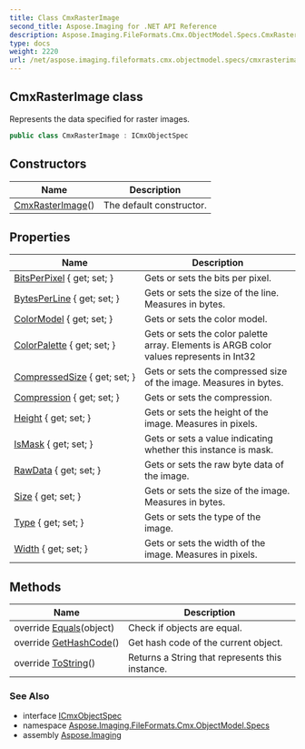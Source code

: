 ```yaml
---
title: Class CmxRasterImage
second_title: Aspose.Imaging for .NET API Reference
description: Aspose.Imaging.FileFormats.Cmx.ObjectModel.Specs.CmxRasterImage class. Represents the data specified for raster images
type: docs
weight: 2220
url: /net/aspose.imaging.fileformats.cmx.objectmodel.specs/cmxrasterimage/
---
```

## CmxRasterImage class

Represents the data specified for raster images.

```csharp
public class CmxRasterImage : ICmxObjectSpec
```

## Constructors

| Name | Description |
| --- | --- |
| [CmxRasterImage](cmxrasterimage/)() | The default constructor. |

## Properties

| Name | Description |
| --- | --- |
| [BitsPerPixel](../../aspose.imaging.fileformats.cmx.objectmodel.specs/cmxrasterimage/bitsperpixel/) { get; set; } | Gets or sets the bits per pixel. |
| [BytesPerLine](../../aspose.imaging.fileformats.cmx.objectmodel.specs/cmxrasterimage/bytesperline/) { get; set; } | Gets or sets the size of the line. Measures in bytes. |
| [ColorModel](../../aspose.imaging.fileformats.cmx.objectmodel.specs/cmxrasterimage/colormodel/) { get; set; } | Gets or sets the color model. |
| [ColorPalette](../../aspose.imaging.fileformats.cmx.objectmodel.specs/cmxrasterimage/colorpalette/) { get; set; } | Gets or sets the color palette array. Elements is ARGB color values represents in Int32 |
| [CompressedSize](../../aspose.imaging.fileformats.cmx.objectmodel.specs/cmxrasterimage/compressedsize/) { get; set; } | Gets or sets the compressed size of the image. Measures in bytes. |
| [Compression](../../aspose.imaging.fileformats.cmx.objectmodel.specs/cmxrasterimage/compression/) { get; set; } | Gets or sets the compression. |
| [Height](../../aspose.imaging.fileformats.cmx.objectmodel.specs/cmxrasterimage/height/) { get; set; } | Gets or sets the height of the image. Measures in pixels. |
| [IsMask](../../aspose.imaging.fileformats.cmx.objectmodel.specs/cmxrasterimage/ismask/) { get; set; } | Gets or sets a value indicating whether this instance is mask. |
| [RawData](../../aspose.imaging.fileformats.cmx.objectmodel.specs/cmxrasterimage/rawdata/) { get; set; } | Gets or sets the raw byte data of the image. |
| [Size](../../aspose.imaging.fileformats.cmx.objectmodel.specs/cmxrasterimage/size/) { get; set; } | Gets or sets the size of the image. Measures in bytes. |
| [Type](../../aspose.imaging.fileformats.cmx.objectmodel.specs/cmxrasterimage/type/) { get; set; } | Gets or sets the type of the image. |
| [Width](../../aspose.imaging.fileformats.cmx.objectmodel.specs/cmxrasterimage/width/) { get; set; } | Gets or sets the width of the image. Measures in pixels. |

## Methods

| Name | Description |
| --- | --- |
| override [Equals](../../aspose.imaging.fileformats.cmx.objectmodel.specs/cmxrasterimage/equals/)(object) | Check if objects are equal. |
| override [GetHashCode](../../aspose.imaging.fileformats.cmx.objectmodel.specs/cmxrasterimage/gethashcode/)() | Get hash code of the current object. |
| override [ToString](../../aspose.imaging.fileformats.cmx.objectmodel.specs/cmxrasterimage/tostring/)() | Returns a String that represents this instance. |

### See Also

* interface [ICmxObjectSpec](../icmxobjectspec/)
* namespace [Aspose.Imaging.FileFormats.Cmx.ObjectModel.Specs](../../aspose.imaging.fileformats.cmx.objectmodel.specs/)
* assembly [Aspose.Imaging](../../)


